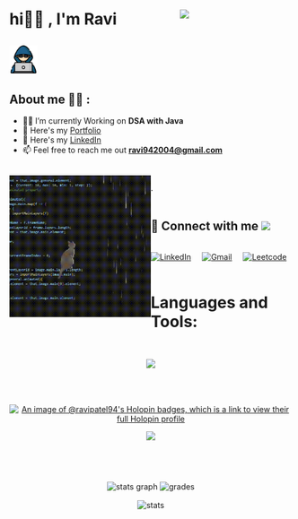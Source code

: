 # hi🙋‍♂️ , I'm Ravi  <img align='right' src='https://user-images.githubusercontent.com/5713670/87202985-820dcb80-c2b6-11ea-9f56-7ec461c497c3.gif' width='200'>

##  <img src="image-1.png" width="50px"> 
## About me 🧙‍♂️ : 
- 🧑‍🎓 I’m currently Working on **DSA with Java**
- 📑 Here's my  [Portfolio](https://ravip.netlify.app/)
- 📝 Here's my  [LinkedIn](https://www.linkedin.com/in/ravi-patel94/)
- 📫 Feel free to reach me out **ravi942004@gmail.com**

<BR>
<div width="100%">
<img align='left' src="./cat on code gif.gif" width="50%" padding-left="50%">
</div>

.<br>
<br>

## 🔗 Connect with me  <img src="https://s4.gifyu.com/images/handshake.gif" width="50px">

<br>
    <a href="https://www.linkedin.com/in/ravi-patel94/" target="_blank"><img alt="LinkedIn" width="35px" src="https://cdn-icons-png.flaticon.com/512/3536/3536505.png"></a> &nbsp&nbsp&nbsp
    <a href="mailto:ravi942004@gmail.com" target="_blank"><img alt="Gmail" width="35px" src="https://cdn-icons-png.flaticon.com/512/5968/5968534.png"></a> &nbsp&nbsp&nbsp
    <a href="https://leetcode.com/u/ravipatel94/" target="_blank"><img alt="Leetcode" width="35px" src="[https://cdn-icons-png.flaticon.com/512/5968/5968534.png](https://cdn.iconscout.com/icon/free/png-512/free-leetcode-logo-icon-download-in-svg-png-gif-file-formats--technology-social-media-vol-4-pack-logos-icons-2944960.png?f=webp&w=512)"></a> &nbsp&nbsp&nbsp
    

  <br>

<h1 align="left" display="block">Languages and Tools:</h1>
<br>

<p align="center" width="49%">
  <a href="https://skillicons.dev">
    <img src="https://skillicons.dev/icons?i=js,ts,java,nextjs,spring,supabase,postgres,vercel,html,css,bootstrap,figma,git,firebase,react,tailwind,vite,c,cpp,mongodb,py&perline=10" />
  </a>
</p>
<div align="center">
<br>




<br>



[![An image of @ravipatel94's Holopin badges, which is a link to view their full Holopin profile](https://holopin.me/ravipatel94)](https://holopin.io/@ravipatel94)

![](https://komarev.com/ghpvc/?username=RaviPatel94&color=blue)



  <br>
  <br/>
  
###

<div align="center" gap=2>
  <img src="https://github-readme-stats.vercel.app/api/top-langs?username=RaviPatel94&show_icons=true&locale=en&layout=compact&theme=radical" height="175" alt="stats graph"  />
  <img src="https://github-readme-stats.vercel.app/api?username=RaviPatel94&show_icons=true&theme=transparent" height="175" alt="grades"/>
  <br>
  <p><img align="center" src="https://github-readme-streak-stats.herokuapp.com/?user=RaviPatel94&show_icons=true&theme=transparent" height="175" alt="stats" /></p>
</div>
</div>
